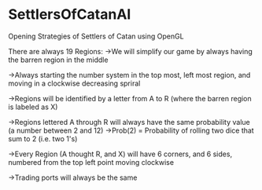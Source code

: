 # SettlersOfCatanAI
Opening Strategies of Settlers of Catan using OpenGL


There are always 19 Regions:
->We will simplify our game by always having the barren region in the middle

->Always starting the number system in the top most, left most region, and moving in a clockwise decreasing spriral

->Regions will be identified by a letter from A to R (where the barren region is labeled as X)

->Regions lettered A through R will always have the same probability value (a number between 2 and 12)
  ->Prob(2) = Probability of rolling two dice that sum to 2            (i.e. two 1's)
  
->Every Region (A thought R, and X) will have 6 corners, and 6 sides, numbered from the top left point moving clockwise

->Trading ports will always be the same
